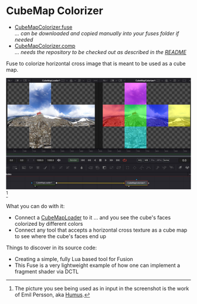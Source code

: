 # CubeMap Colorizer

- [CubeMapColorizer.fuse](CubeMapColorizer.fuse) <br />*... can be downloaded and copied manually into your fuses folder if needed*
- [CubeMapColorizer.comp](../Comp/CubeMapColorizer.comp) <br />*... needs the repository to be checked out as described in the [README](README.md)*


Fuse to colorize horizontal cross image that is meant to be used as a cube map.

![cml](CubeMapColorizer.jpg)[^Ryfjallet]

[^Ryfjallet]: The picture you see being used as in input in the screenshot is the work of Emil Persson, aka [Humus](http://www.humus.name).


What you can do with it:
- Connect a [CubeMapLoader](CubeMapLoader.md) to it ... and you see the cube's faces colorized by different colors
- Connect any tool that accepts a horizontal cross texture as a cube map to see where the cube's faces end up


Things to discover in its source code:
- Creating a simple, fully Lua based tool for Fusion
- This Fuse is a very lightweight example of how one can implement a fragment shader via DCTL
